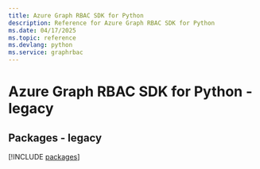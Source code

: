 ```yaml
---
title: Azure Graph RBAC SDK for Python
description: Reference for Azure Graph RBAC SDK for Python
ms.date: 04/17/2025
ms.topic: reference
ms.devlang: python
ms.service: graphrbac
---
```

# Azure Graph RBAC SDK for Python - legacy
## Packages - legacy
[!INCLUDE [packages](graph-rbac-index.md)]